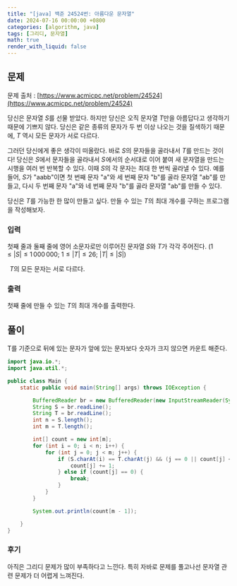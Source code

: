 ```yaml
---
title: "[java] 백준 24524번: 아름다운 문자열"
date: 2024-07-16 00:00:00 +0800
categories: [algorithm, java]
tags: [그리디, 문자열]
math: true
render_with_liquid: false
---
```


## 문제
문제 출처 : [https://www.acmicpc.net/problem/24524](https://www.acmicpc.net/problem/24524)

당신은 문자열 
$S$를 선물 받았다. 하지만 당신은 오직 문자열 
$T$만을 아름답다고 생각하기 때문에 기쁘지 않다. 당신은 같은 종류의 문자가 두 번 이상 나오는 것을 질색하기 때문에, 
$T$ 역시 모든 문자가 서로 다르다.

그러던 당신에게 좋은 생각이 떠올랐다. 바로 
$S$의 문자들을 골라내서 
$T$를 만드는 것이다! 당신은 
$S$에서 문자들을 골라내서 
$S$ 에서의 순서대로 이어 붙여 새 문자열을 만드는 시행을 여러 번 반복할 수 있다. 이때 
$S$의 각 문자는 최대 한 번씩 골라낼 수 있다. 예를 들어, 
$S$가 "aabb"이면 첫 번째 문자 "a"와 세 번째 문자 "b"를 골라 문자열 "ab"를 만들고, 다시 두 번째 문자 "a"와 네 번째 문자 "b"를 골라 문자열 "ab"를 만들 수 있다.

당신은 
$T$를 가능한 한 많이 만들고 싶다. 만들 수 있는 
$T$의 최대 개수를 구하는 프로그램을 작성해보자.

### 입력

첫째 줄과 둘째 줄에 영어 소문자로만 이루어진 문자열 
$S$와 
$T$가 각각 주어진다. 
$(1\leq \left|S \right|\leq 1\,000\,000;$ 
$1\leq \left|T \right|\leq 26;$ 
$\left|T \right|\leq \left|S \right|)$ 

 
$T$의 모든 문자는 서로 다르다.

### 출력

첫째 줄에 만들 수 있는 
$T$의 최대 개수를 출력한다.

## 풀이

T를 기준으로 뒤에 있는 문자가 앞에 있는 문자보다 숫자가 크지 않으면 카운트 해준다.

```java
import java.io.*;
import java.util.*;

public class Main {
    static public void main(String[] args) throws IOException {

        BufferedReader br = new BufferedReader(new InputStreamReader(System.in));
        String S = br.readLine();
        String T = br.readLine();
        int n = S.length();
        int m = T.length();

        int[] count = new int[m];
        for (int i = 0; i < n; i++) {
            for (int j = 0; j < m; j++) {
                if (S.charAt(i) == T.charAt(j) && (j == 0 || count[j] < count[j - 1])) {
                    count[j] += 1;
                } else if (count[j] == 0) {
                    break;
                }
            }
        }

        System.out.println(count[m - 1]);

    }
}
```

### 후기

아직은 그리디 문제가 많이 부족하다고 느낀다. 특히 자바로 문제를 풀고나선 문자열 관련 문제가 더 어렵게 느껴진다.